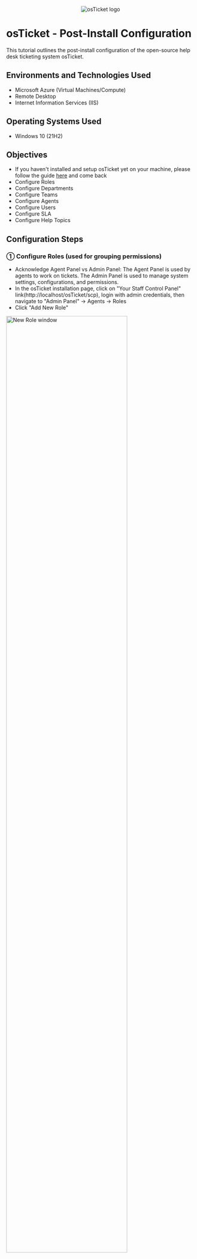 <p align="center">
<img src="https://i.imgur.com/Clzj7Xs.png" alt="osTicket logo"/>
</p>

<h1>osTicket - Post-Install Configuration</h1>
This tutorial outlines the post-install configuration of the open-source help desk ticketing system osTicket.
<br />

<h2>Environments and Technologies Used</h2>

- Microsoft Azure (Virtual Machines/Compute)
- Remote Desktop
- Internet Information Services (IIS)

<h2>Operating Systems Used </h2>

- Windows 10</b> (21H2)

<h2>Objectives</h2>

- If you haven't installed and setup osTicket yet on your machine, please follow the guide <a href="https://github.com/cristopherb19/osTicket-prereqs">here</a> and come back
- Configure Roles
- Configure Departments
- Configure Teams
- Configure Agents
- Configure Users
- Configure SLA
- Configure Help Topics

<h2>Configuration Steps</h2>
<h3>&#9312; Configure Roles (used for grouping permissions)</h3>

<p>

- Acknowledge Agent Panel vs Admin Panel:
The Agent Panel is used by agents to work on tickets.
The Admin Panel is used to manage system settings, configurations, and permissions.
- In the osTicket installation page, click on "Your Staff Control Panel" link(http://localhost/osTicket/scp), login with admin credentials, then navigate to "Admin Panel" -> Agents -> Roles 
- Click "Add New Role"
<img src="https://imgur.com/UtAGptB.png" height="80%" width="80%" alt="New Role window"/>

- Add a new role called Supreme Admin.
- Define permissions for agents based on the role they will have. In this lab, we will give permissions for the Tickets, Tasks, and Knowledgebase sections.
<img src="https://imgur.com/dd551Xf.png" height="80%" width="80%" alt="Role list"/>
<img src="https://imgur.com/x0RA2c0.png" height="80%" width="80%" alt="Role list"/>
<img src="https://imgur.com/9qLGmPu.png" height="80%" width="80%" alt="Role list"/>
<img src="https://imgur.com/t7TtXQS.png" height="80%" width="80%" alt="Role list"/>
<img src="https://imgur.com/LdsuIzV.png" height="80%" width="80%" alt="Role list"/>


</p>
<br />
<h3>&#9313; Configure Departments (used for ticket visibility)</h3>

<p>

- Within osTicket, navigate to "Admin Panel" -> Agents -> Departments
- Use departments to control ticket visibility and assign areas of responsibility (e.g., Help Desk, SysAdmins, Networking)
- Delete the "Maintenance" department to prevent tickets from automatically being sent there
- Click "Add New Department" then fill out the following fields:
  - Parent: Top Level Department
  - Name: SysAdmins
<img src="https://imgur.com/JxHn5NJ.png" height="80%" width="80%" alt="New department page"/>
<img src="https://i.imgur.com/aP0Rvsl.png" height="80%" width="80%" alt="New department page"/> 
- Click "Create Dept"
<img src="https://imgur.com/LGuc9KI.png" height="80%" width="80%" alt="New department page"/>  
</p>
<br />
<h3>&#9314; Configure Teams  </h3>

<p>

- Within osTicket, navigate to "Admin Panel" -> Agents -> Teams
- Click "Add New Team"
- Name the team "Online Banking" and click "Create Team"
- Pull agents from different departments to form specialized teams
<img src="https://imgur.com/7W3jOmZ.png" height="80%" width="80%" alt="New team page"/>
  
</p>
<br />
<h3>&#9315; Allow anyone to create a ticket</h3>

<p>

- Within osTicket, navigate to "Admin Panel" -> Settings -> Users
- Disable "Registration Required" box (should be unchecked) to allow ticket creation from anyone
- Enable "Public Anyone can register" option to disable requiring users to register and log in before creating tickets
- Click "Save Changes"
<img src="https://imgur.com/dxNQAaN.png" height="80%" width="80%" alt="User Settings"/>
</p>
<br />
<h3>&#9316; Configure Agents (employees / workers)</h3>

<p>

- Within osTicket, navigate to "Admin Panel" -> Agents -> Add New Agent
- Add agents with the following details:
Jane: Assigned to the SysAdmins department.
John: Assigned to the Support department.
<img src="https://imgur.com/4lOmcol.png" height="80%" width="80%" alt="Agent creation"/>
- You can choose to set their password or send the agent a password reset email.
<img src="https://imgur.com/mJDuwwh.png" height="80%" width="80%" alt="Agent creation"/>

- Within "Access" tab, assign department and role
<img src="https://imgur.com/oBMKbsg.png" height="80%" width="80%" alt="Agent dept and roleassignment"/>

- Within "Teams" tab, assign team, then click "Create" to finish
<img src="https://imgur.com/5YNyf0e.png" height="80%" width="80%" alt="Agent team assignment"/>
<img src="https://imgur.com/du64ZLx.png" height="80%" width="80%" alt="Agent team assignment"/>
<img src="https://imgur.com/2GJO8eT.png" height="80%" width="80%" alt="Agent team assignment"/>
<img src="https://imgur.com/KToVVBa.png" height="80%" width="80%" alt="Agent team assignment"/>
<img src="https://imgur.com/QsvaTXR.png" height="80%" width="80%" alt="Agent team assignment"/>

- In my case, I created 2 agents with the following assignments:
  - Agent 1:
    - Name: Jane Doe
    - Email Address: Jane@lognpacific.com
    - Username: jane
    - Password: Password1
    - Department: SysAdmins
    - Role: Supreme Admin
    - Team: Online Banking
  - Agent 2:
    - Name: John Doe
    - Email Address: john@lognpacific.com
    - Username: john
    - Password: Password1
    - Department: Support
    - Role: Expanded Access
    - Team: Online Banking
  
</p>
<br />
<h3>&#9317; Configure Users (customers)</h3>

<p>

- Within "Agent Panel", navigate to Users -> Add User
- Fill out necessary fields and click "Add User" to finish
<img src="https://imgur.com/hICMzMh.png" height="80%" width="80%" alt="Add user page"/>
  
</p>
<br />
<h3>&#9318; Configure SLA</h3>

<p>

- Within "Admin Panel", navigate to "Manage" -> SLA -> Add New SLA Plan
- Fill out necessary fields and click "Add Plan" to complete
- We are going to create 3 SLA's:
  - 1:
    - Name: Sev-A
    - Grace Period: 1 (hr)
    - Schedule: 24/7
  - 2:
    - Name: Sev-B
    - Grace Period: 4 (hrs)
    - Schedule: 24/7
  - 3:
    - Name: Sev-C
    - Grace Period: 8 (hrs)
    - Schedule: Monday-Friday, 8am - 5pm
   
  - All SLA pages will look something like the picture below:
  <img src="https://imgur.com/drDlWn8.png" height="80%" width="80%" alt="SLA Page"/>
  <img src="https://imgur.com/pwrfk76.png" height="80%" width="80%" alt="SLA Page"/>
  <img src="https://imgur.com/HUdQWDR.png" height="80%" width="80%" alt="SLA Page"/>
  <img src="https://imgur.com/aq5CeVT.png" height="80%" width="80%" alt="SLA Page"/>
  
</p>
<br />
<h3>&#9319; Configure Help Topics</h3>

<p>

- Within "Admin Panel", navigate to Manage -> Help Topics -> Add New Help Topic
<img src="https://imgur.com/p3zPM32.png" height="80%" width="80%" alt="Help Topic Page"/>

- We are going to create the following Help Topics:
  - Help Topic 1:
    - Topic: Business Critical Outage
    - Parent Topic: Report a Problem
  - Help Topic 2:
    - Topic: Personal Computer Issues
    - Parent Topic: Report a Problem
  - Help Topic 3:
    - Topic: Equipment Request
    - Parent Topic: General Inquiry
  - Help Topic 4:
    - Topic: Password Reset
    - Parent Topic: Report a Problem
  - Help Topic 5:
    - Topic: Other
    - Parent Topic: General Inquiry
<img src="https://imgur.com/hoKttSq.png" height="80%" width="80%" alt="SLA Page"/>
<img src="https://imgur.com/hyxXr2M.png" height="80%" width="80%" alt="SLA Page"/>
<img src="https://imgur.com/KytPD4j.png" height="80%" width="80%" alt="SLA Page"/>
<img src="https://imgur.com/FWMzr7E.png" height="80%" width="80%" alt="SLA Page"/>
<img src="https://imgur.com/CveU9Lk.png" height="80%" width="80%" alt="SLA Page"/>
  
</p>
<br />

<h2 align=center>Congratulations!! You are now ready to explore the ticket lifecycle!</h2>
By completing the post-installation configuration steps, you have successfully customized osTicket to suit your organization's requirements. You are now ready to start using osTicket to manage and resolve customer issues efficiently. Once you're finished with post-install configuration, please continue <a href="https://github.com/cristopherb19/osTicket-ticket-lifecycle">here</a> to see how tickets are made and resolved within osTicket.

  
</p>
